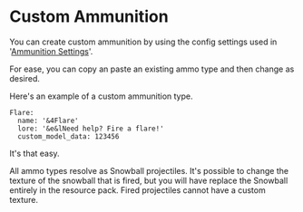 # Custom Ammunition

You can create custom ammunition by using the config settings used in '[Ammunition Settings](../configuration/config.yml/ammunition-settings.md)'.

For ease, you can copy an paste an existing ammo type and then change as desired.

Here's an example of a custom ammunition type.

```
Flare:
  name: '&4Flare'
  lore: '&e&lNeed help? Fire a flare!'
  custom_model_data: 123456
```

It's that easy.

All ammo types resolve as Snowball projectiles. It's possible to change the texture of the snowball that is fired, but you will have replace the Snowball entirely in the resource pack. Fired projectiles cannot have a custom texture.
